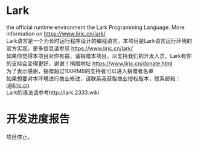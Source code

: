 # Lark
the official runtime environment the Lark Programming Language. More information on https://www.liric.cn/lark/ <br />
Lark语言是一个为长时运行程序设计的编程语言，本项目是Lark语言运行环境的官方实现。更多信息请参见 https://www.liric.cn/lark/ <br />
如果你觉得本项目对你有益，请捐赠本项目，以支持我们的开发人员。Lark有你的支持会变得更好，谢谢！捐赠地址 https://www.liric.cn/donate.html <br />
为了表示感谢，捐赠超过100RMB的支持者可以进入捐赠者名单<br />
如果想要对本环境进行商业修改，请联系我获取商业授权版本，联系邮箱： i@liric.cn<br />
Lark的语法请参考http://lark.2333.wiki
# 开发进度报告
项目停止。
